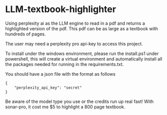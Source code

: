 # LLM-textbook-highlighter

Using perplexity ai as the LLM engine to read in a pdf and returns a highlighted version of the pdf. This pdf can be as large as a textbook with hundreds of pages.

The user may need a perplexity pro api-key to access this project.

To install under the windows environment, please run the install.ps1 under powershell, this will create a virtual environment and automatically install all the packages needed for running in the requirements.txt.

You should have a json file with the format as follows
```
{
    "perplexity_api_key": "secret"
}
```

Be aware of the model type you use or the credits run up real fast!
With sonar-pro, it cost me $5 to highlight a 800 page textbook.
